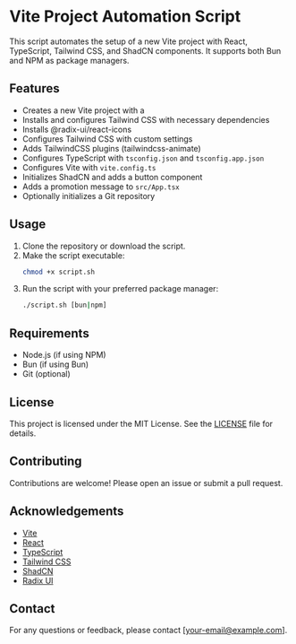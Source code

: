 # Vite Project Automation Script

This script automates the setup of a new Vite project with React, TypeScript, Tailwind CSS, and ShadCN components. It supports both Bun and NPM as package managers.

## Features

- Creates a new Vite project with a
- Installs and configures Tailwind CSS with necessary dependencies
- Installs @radix-ui/react-icons
- Configures Tailwind CSS with custom settings
- Adds TailwindCSS plugins (tailwindcss-animate)
- Configures TypeScript with `tsconfig.json` and `tsconfig.app.json`
- Configures Vite with `vite.config.ts`
- Initializes ShadCN and adds a button component
- Adds a promotion message to `src/App.tsx`
- Optionally initializes a Git repository

## Usage

1. Clone the repository or download the script.
2. Make the script executable:
   ```sh
   chmod +x script.sh
3. Run the script with your preferred package manager:
    ```sh
    ./script.sh [bun|npm]
    ```

## Requirements

- Node.js (if using NPM)
- Bun (if using Bun)
- Git (optional)

## License

This project is licensed under the MIT License. See the [LICENSE](LICENSE) file for details.

## Contributing

Contributions are welcome! Please open an issue or submit a pull request.

## Acknowledgements

- [Vite](https://vitejs.dev/)
- [React](https://reactjs.org/)
- [TypeScript](https://www.typescriptlang.org/)
- [Tailwind CSS](https://tailwindcss.com/)
- [ShadCN](https://shadcn.dev/)
- [Radix UI](https://www.radix-ui.com/)

## Contact

For any questions or feedback, please contact [your-email@example.com].
